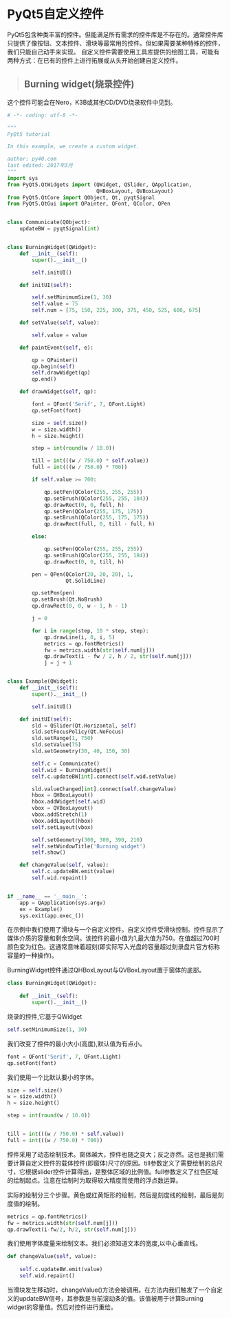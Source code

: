 # PyQt5自定义控件

PyQt5包含种类丰富的控件。但能满足所有需求的控件库是不存在的。通常控件库只提供了像按钮、文本控件、滑块等最常用的控件。但如果需要某种特殊的控件，我们只能自己动手来实现。 自定义控件需要使用工具库提供的绘图工具，可能有两种方式：在已有的控件上进行拓展或从头开始创建自定义控件。

> ## Burning widget(烧录控件)

这个控件可能会在Nero，K3B或其他CD/DVD烧录软件中见到。

```python
# -*- coding: utf-8 -*-

"""
PyQt5 tutorial

In this example, we create a custom widget.

author: py40.com
last edited: 2017年3月
"""
import sys
from PyQt5.QtWidgets import (QWidget, QSlider, QApplication,
                             QHBoxLayout, QVBoxLayout)
from PyQt5.QtCore import QObject, Qt, pyqtSignal
from PyQt5.QtGui import QPainter, QFont, QColor, QPen


class Communicate(QObject):
    updateBW = pyqtSignal(int)


class BurningWidget(QWidget):
    def __init__(self):
        super().__init__()

        self.initUI()

    def initUI(self):

        self.setMinimumSize(1, 30)
        self.value = 75
        self.num = [75, 150, 225, 300, 375, 450, 525, 600, 675]

    def setValue(self, value):

        self.value = value

    def paintEvent(self, e):

        qp = QPainter()
        qp.begin(self)
        self.drawWidget(qp)
        qp.end()

    def drawWidget(self, qp):

        font = QFont('Serif', 7, QFont.Light)
        qp.setFont(font)

        size = self.size()
        w = size.width()
        h = size.height()

        step = int(round(w / 10.0))

        till = int(((w / 750.0) * self.value))
        full = int(((w / 750.0) * 700))

        if self.value >= 700:

            qp.setPen(QColor(255, 255, 255))
            qp.setBrush(QColor(255, 255, 184))
            qp.drawRect(0, 0, full, h)
            qp.setPen(QColor(255, 175, 175))
            qp.setBrush(QColor(255, 175, 175))
            qp.drawRect(full, 0, till - full, h)

        else:

            qp.setPen(QColor(255, 255, 255))
            qp.setBrush(QColor(255, 255, 184))
            qp.drawRect(0, 0, till, h)

        pen = QPen(QColor(20, 20, 20), 1,
                   Qt.SolidLine)

        qp.setPen(pen)
        qp.setBrush(Qt.NoBrush)
        qp.drawRect(0, 0, w - 1, h - 1)

        j = 0

        for i in range(step, 10 * step, step):
            qp.drawLine(i, 0, i, 5)
            metrics = qp.fontMetrics()
            fw = metrics.width(str(self.num[j]))
            qp.drawText(i - fw / 2, h / 2, str(self.num[j]))
            j = j + 1


class Example(QWidget):
    def __init__(self):
        super().__init__()

        self.initUI()

    def initUI(self):
        sld = QSlider(Qt.Horizontal, self)
        sld.setFocusPolicy(Qt.NoFocus)
        sld.setRange(1, 750)
        sld.setValue(75)
        sld.setGeometry(30, 40, 150, 30)

        self.c = Communicate()
        self.wid = BurningWidget()
        self.c.updateBW[int].connect(self.wid.setValue)

        sld.valueChanged[int].connect(self.changeValue)
        hbox = QHBoxLayout()
        hbox.addWidget(self.wid)
        vbox = QVBoxLayout()
        vbox.addStretch(1)
        vbox.addLayout(hbox)
        self.setLayout(vbox)

        self.setGeometry(300, 300, 390, 210)
        self.setWindowTitle('Burning widget')
        self.show()

    def changeValue(self, value):
        self.c.updateBW.emit(value)
        self.wid.repaint()


if __name__ == '__main__':
    app = QApplication(sys.argv)
    ex = Example()
    sys.exit(app.exec_())
```

在示例中我们使用了滑块与一个自定义控件。自定义控件受滑块控制。控件显示了媒体介质的容量和剩余空间。该控件的最小值为1,最大值为750。在值超过700时颜色变为红色。这通常意味着超刻(即实际写入光盘的容量超过刻录盘片官方标称容量的一种操作)。

BurningWidget控件通过QHBoxLayout与QVBoxLayout置于窗体的底部。

```python
class BurningWidget(QWidget):
  
    def __init__(self):      
        super().__init__() 
```

烧录的控件,它基于QWidget

```python
self.setMinimumSize(1, 30)
```

我们改变了控件的最小大小(高度),默认值为有点小。

```python
font = QFont('Serif', 7, QFont.Light)
qp.setFont(font)
```

我们使用一个比默认要小的字体。

```python
size = self.size()
w = size.width()
h = size.height()

step = int(round(w / 10.0))


till = int(((w / 750.0) * self.value))
full = int(((w / 750.0) * 700))
```

控件采用了动态绘制技术。窗体越大，控件也随之变大；反之亦然。这也是我们需要计算自定义控件的载体控件(即窗体)尺寸的原因。till参数定义了需要绘制的总尺寸，它根据slider控件计算得出，是整体区域的比例值。full参数定义了红色区域的绘制起点。注意在绘制时为取得较大精度而使用的浮点数运算。

实际的绘制分三个步骤。黄色或红黄矩形的绘制，然后是刻度线的绘制，最后是刻度值的绘制。

```python
metrics = qp.fontMetrics()
fw = metrics.width(str(self.num[j]))
qp.drawText(i-fw/2, h/2, str(self.num[j]))
```

我们使用字体度量来绘制文本。我们必须知道文本的宽度,以中心垂直线。

```python
def changeValue(self, value):
          
    self.c.updateBW.emit(value)        
    self.wid.repaint()
```

当滑块发生移动时，changeValue()方法会被调用。在方法内我们触发了一个自定义的updateBW信号，其参数是当前滚动条的值。该值被用于计算Burning widget的容量值。然后对控件进行重绘。